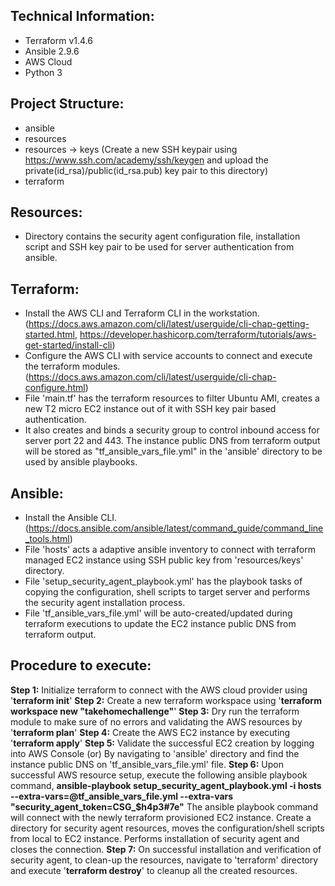 ## Technical Information:

- Terraform v1.4.6
- Ansible 2.9.6
- AWS Cloud
- Python 3

## Project Structure:

- ansible
- resources
- resources -> keys (Create a new SSH keypair using https://www.ssh.com/academy/ssh/keygen and upload the private(id_rsa)/public(id_rsa.pub) key pair to this directory)
- terraform

## Resources:

- Directory contains the security agent configuration file, installation script and SSH key pair to be used for server authentication from ansible.

## Terraform:

- Install the AWS CLI and Terraform CLI in the workstation. (https://docs.aws.amazon.com/cli/latest/userguide/cli-chap-getting-started.html, https://developer.hashicorp.com/terraform/tutorials/aws-get-started/install-cli)
- Configure the AWS CLI with service accounts to connect and execute the terraform modules. (https://docs.aws.amazon.com/cli/latest/userguide/cli-chap-configure.html)
- File 'main.tf' has the terraform resources to filter Ubuntu AMI, creates a new T2 micro EC2 instance out of it with SSH key pair based authentication. 
- It also creates and binds a security group to control inbound access for server port 22 and 443. The instance public DNS from terraform output will be stored as "tf_ansible_vars_file.yml" in the 'ansible' directory to be used by ansible playbooks.

## Ansible:

- Install the Ansible CLI. (https://docs.ansible.com/ansible/latest/command_guide/command_line_tools.html)
- File 'hosts' acts a adaptive ansible inventory to connect with terraform managed EC2 instance using SSH public key from 'resources/keys' directory.
- File 'setup_security_agent_playbook.yml' has the playbook tasks of copying the configuration, shell scripts to target server and performs the security agent installation process.
- File 'tf_ansible_vars_file.yml' will be auto-created/updated during terraform executions to update the EC2 instance public DNS from terraform output.

## Procedure to execute:

<b>Step 1:</b> Initialize terraform to connect with the AWS cloud provider using  '<b>terraform init</b>'
<b>Step 2:</b> Create a new terraform workspace using '<b>terraform workspace new "takehomechallenge"</b>'
<b>Step 3:</b> Dry run the terraform module to make sure of no errors and validating the AWS resources by '<b>terraform plan</b>'
<b>Step 4:</b> Create the AWS EC2 instance by executing '<b>terraform apply</b>'
<b>Step 5:</b> Validate the successful EC2 creation by logging into AWS Console (or) By navigating to 'ansible' directory and find the instance public DNS on 'tf_ansible_vars_file.yml' file.
<b>Step 6:</b> Upon successful AWS resource setup, execute the following ansible playbook command,
<b>ansible-playbook setup_security_agent_playbook.yml -i hosts --extra-vars=@tf_ansible_vars_file.yml --extra-vars "security_agent_token=CSG_$h4p3#7e"</b>
The ansible playbook command will connect with the newly terraform provisioned EC2 instance. Create a directory for security agent resources, moves the configuration/shell scripts from local to EC2 instance. Performs installation of security agent and closes the connection. 
<b>Step 7:</b> On successful installation and verification of security agent, to clean-up the resources, navigate to 'terraform' directory and execute '<b>terraform destroy</b>' to cleanup all the created resources.